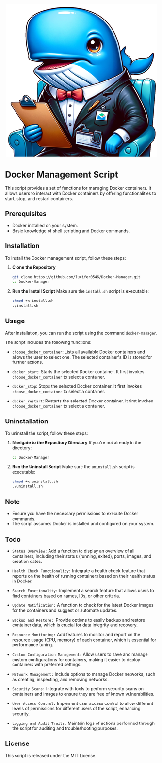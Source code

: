 
<div align="center">
  <img src="images/docker_whale.png" alt="Docker Whale Manager">
</div>


# Docker Management Script

This script provides a set of functions for managing Docker containers. It allows users to interact with Docker containers by offering functionalities to start, stop, and restart containers.

## Prerequisites

- Docker installed on your system.
- Basic knowledge of shell scripting and Docker commands.

## Installation

To install the Docker management script, follow these steps:

1. **Clone the Repository**
   ```bash
   git clone https://github.com/lucifer0546/Docker-Manager.git
   cd Docker-Manager
   ```

2. **Run the Install Script**
   Make sure the `install.sh` script is executable:
   ```bash
   chmod +x install.sh
   ./install.sh
   ```

## Usage
After installation, you can run the script using the command `docker-manager`.

The script includes the following functions:

- `choose_docker_container`: Lists all available Docker containers and allows the user to select one. The selected container's ID is stored for further actions.

- `docker_start`: Starts the selected Docker container. It first invokes `choose_docker_container` to select a container.

- `docker_stop`: Stops the selected Docker container. It first invokes `choose_docker_container` to select a container.

- `docker_restart`: Restarts the selected Docker container. It first invokes `choose_docker_container` to select a container.

## Uninstallation

To uninstall the script, follow these steps:

1. **Navigate to the Repository Directory**
   If you're not already in the directory:
   ```bash
   cd Docker-Manager
   ```

2. **Run the Uninstall Script**
   Make sure the `uninstall.sh` script is executable:
   ```bash
   chmod +x uninstall.sh
   ./uninstall.sh
   ```

## Note

- Ensure you have the necessary permissions to execute Docker commands.
- The script assumes Docker is installed and configured on your system.

## Todo
- `Status Overview:` Add a function to display an overview of all containers, including their status (running, exited), ports, images, and creation dates.

- `Health Check Functionality:` Integrate a health check feature that reports on the health of running containers based on their health status in Docker.

- `Search Functionality:` Implement a search feature that allows users to find containers based on names, IDs, or other criteria.

- `Update Notification:` A function to check for the latest Docker images for the containers and suggest or automate updates.

- `Backup and Restore: `Provide options to easily backup and restore container data, which is crucial for data integrity and recovery.

- `Resource Monitoring:` Add features to monitor and report on the resource usage (CPU, memory) of each container, which is essential for performance tuning.

- `Custom Configuration Management:` Allow users to save and manage custom configurations for containers, making it easier to deploy containers with preferred settings.

- `Network Management:` Include options to manage Docker networks, such as creating, inspecting, and removing networks.

- `Security Scans:` Integrate with tools to perform security scans on containers and images to ensure they are free of known vulnerabilities.

- `User Access Control:` Implement user access control to allow different levels of permissions for different users of the script, enhancing security.

- `Logging and Audit Trails:` Maintain logs of actions performed through the script for auditing and troubleshooting purposes. 

## License

This script is released under the MIT License.
